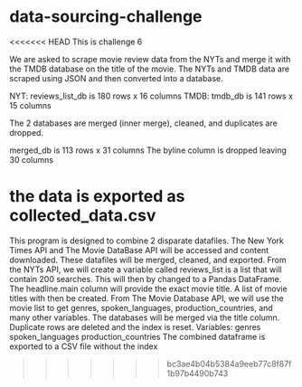 # data-sourcing-challenge

<<<<<<< HEAD
This is challenge 6

We are asked to scrape movie review data from the NYTs and merge it with the TMDB database on the title of the movie.
The NYTs and TMDB data are scraped using JSON and then converted into a database.

NYT: reviews_list_db is 180 rows x 16 columns
TMDB: tmdb_db is 141 rows x 15 columns

The 2 databases are merged (inner merge), cleaned, and duplicates are dropped.

merged_db is 113 rows x 31 columns
The byline column is dropped leaving 30 columns

the data is exported as collected_data.csv
=======
This program is designed to combine 2 disparate datafiles. 
The New York Times API and The Movie DataBase API will be accessed and content downloaded. These datafiles will be merged, cleaned, and exported.
From the NYTs API, we will create a variable called reviews_list is a list that will contain 200 searches. This will then by changed to a Pandas DataFrame.
   The headline.main column will provide the exact movie title. A list of movie titles with then be created.
From The Movie Database API, we will use the movie list to get genres, spoken_languages, production_countries, and many other variables.
The databases will be merged via the title column. Duplicate rows are deleted and the index is reset.
  Variables:
    genres
    spoken_languages
    production_countries
The combined dataframe is exported to a CSV file without the index
>>>>>>> bc3ae4b04b5384a9eeb77c8f87f1b97b4490b743
